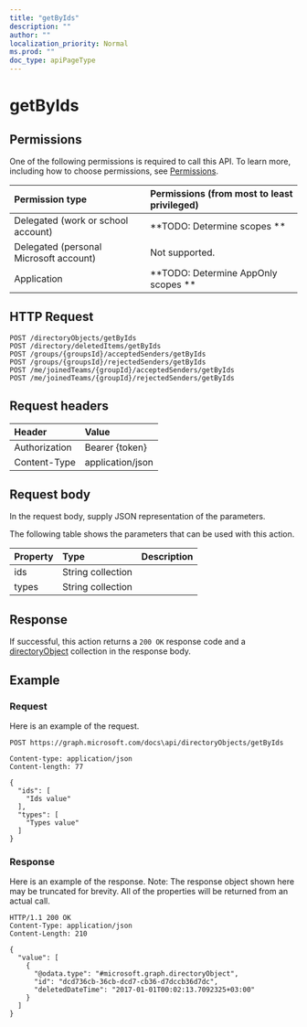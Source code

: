 ```yaml
---
title: "getByIds"
description: ""
author: ""
localization_priority: Normal
ms.prod: ""
doc_type: apiPageType
---
```


# getByIds



## Permissions
One of the following permissions is required to call this API. To learn more, including how to choose permissions, see [Permissions](/concepts/permissions-reference.md).

|Permission type|Permissions (from most to least privileged)|
|:---|:---|
|Delegated (work or school account)|**TODO: Determine scopes **|
|Delegated (personal Microsoft account)|Not supported.|
|Application|**TODO: Determine AppOnly scopes **|

## HTTP Request
<!-- {
  "blockType": "ignored"
}
-->
``` http
POST /directoryObjects/getByIds
POST /directory/deletedItems/getByIds
POST /groups/{groupsId}/acceptedSenders/getByIds
POST /groups/{groupsId}/rejectedSenders/getByIds
POST /me/joinedTeams/{groupId}/acceptedSenders/getByIds
POST /me/joinedTeams/{groupId}/rejectedSenders/getByIds
```

## Request headers
|Header|Value|
|:---|:---|
|Authorization|Bearer {token}|
|Content-Type|application/json|

## Request body
In the request body, supply JSON representation of the parameters.

The following table shows the parameters that can be used with this action.

|Property|Type|Description|
|:---|:---|:---|
|ids|String collection||
|types|String collection||



## Response
If successful, this action returns a `200 OK` response code and a [directoryObject](../resources/directoryObject.md) collection in the response body.

## Example

### Request
Here is an example of the request.
<!-- {
  "blockType": "request",
  "name": "directoryobject_getbyids"
}
-->
``` http
POST https://graph.microsoft.com/docs\api/directoryObjects/getByIds

Content-type: application/json
Content-length: 77

{
  "ids": [
    "Ids value"
  ],
  "types": [
    "Types value"
  ]
}
```

### Response
Here is an example of the response. Note: The response object shown here may be truncated for brevity. All of the properties will be returned from an actual call.
<!-- {
  "blockType": "response",
  "truncated": true,
  "@odata.type": "collection(microsoft.graph.directoryobject)"
}
-->
``` http
HTTP/1.1 200 OK
Content-Type: application/json
Content-Length: 210

{
  "value": [
    {
      "@odata.type": "#microsoft.graph.directoryObject",
      "id": "dcd736cb-36cb-dcd7-cb36-d7dccb36d7dc",
      "deletedDateTime": "2017-01-01T00:02:13.7092325+03:00"
    }
  ]
}
```

